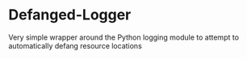 # Defanged-Logger
Very simple wrapper around the Python logging module to attempt to automatically defang resource locations
